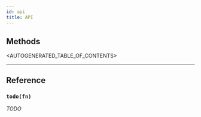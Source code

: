 ```yaml
---
id: api
title: API
---
```


## Methods

<AUTOGENERATED_TABLE_OF_CONTENTS>

---

## Reference

### `todo(fn)`

*TODO*
